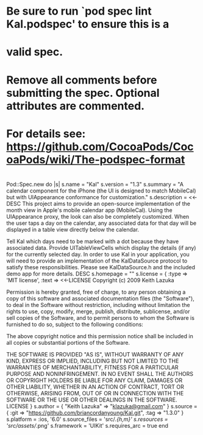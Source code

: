 #
# Be sure to run `pod spec lint Kal.podspec' to ensure this is a
# valid spec.
#
# Remove all comments before submitting the spec. Optional attributes are commented.
#
# For details see: https://github.com/CocoaPods/CocoaPods/wiki/The-podspec-format
#
Pod::Spec.new do |s|
   s.name         = "Kal"
  s.version      = "1.3"
  s.summary      = "A calendar component for the iPhone (the UI is designed to match MobileCal) but with UIAppearance conformance for customization."
  s.description  = <<-DESC
		This project aims to provide an open-source implementation of the month view in Apple's mobile calendar app (MobileCal). Using the UIAppearance proxy, the look can also be completely customized. When the user taps a day on the calendar, any associated data for that day will be displayed in a table view directly below the calendar.

Tell Kal which days need to be marked with a dot because they have associated data.
Provide UITableViewCells which display the details (if any) for the currently selected day.
In order to use Kal in your application, you will need to provide an implementation of the KalDataSource protocol to satisfy these responsibilities. Please see KalDataSource.h and the included demo app for more details.
                    DESC
  s.homepage     = ""
  s.license      = {
    :type => 'MIT license',
    :text => <<-LICENSE
Copyright (c) 2009 Keith Lazuka

Permission is hereby granted, free of charge, to any person obtaining a copy of this software and associated documentation files (the "Software"), to deal in the Software without restriction, including without limitation the rights to use, copy, modify, merge, publish, distribute, sublicense, and/or sell copies of the Software, and to permit persons to whom the Software is furnished to do so, subject to the following conditions:

The above copyright notice and this permission notice shall be included in all copies or substantial portions of the Software.

THE SOFTWARE IS PROVIDED "AS IS", WITHOUT WARRANTY OF ANY KIND, EXPRESS OR IMPLIED, INCLUDING BUT NOT LIMITED TO THE WARRANTIES OF MERCHANTABILITY, FITNESS FOR A PARTICULAR PURPOSE AND NONINFRINGEMENT. IN NO EVENT SHALL THE AUTHORS OR COPYRIGHT HOLDERS BE LIABLE FOR ANY CLAIM, DAMAGES OR OTHER LIABILITY, WHETHER IN AN ACTION OF CONTRACT, TORT OR OTHERWISE, ARISING FROM, OUT OF OR IN CONNECTION WITH THE SOFTWARE OR THE USE OR OTHER DEALINGS IN THE SOFTWARE.
     LICENSE
  }
  s.author       = { "Keith Lazuka" => "klazuka@gmail.com" }
  s.source       = { :git => "https://github.com/briancordanyoung/Kal.git", :tag => "1.3.0" }
  s.platform     = :ios, '6.0'
  s.source_files = 'src/*.{h,m}'
  s.resources = 'src/assets/*.png'
  s.framework    = 'UIKit'
  s.requires_arc = true
end